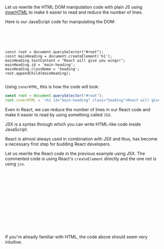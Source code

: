 
Let us rewrite the HTML
DOM manipulation code with plain JS
using [innerHTML](https://academy.bigbinary.com/learn-htmldom/manipulating-dom-elements-part-1/updating-html-inside-an-element) to make it
easier to read
and
reduce the number of lines.

Here is our JavaScript code for manipulating
the DOM:

<codeblock language="javascript" type="lesson">
<code>
<panel language="html">
<div id="root"></div>
</panel>
<panel language="javascript">
const root = document.querySelector("#root");
const mainHeading = document.createElement('h1');
mainHeading.textContent = "React will give you wings!";
mainHeading.id = 'main-heading';
mainHeading.className = 'heading';
root.appendChild(mainHeading);
</panel>
</code>
</codeblock>

Using `innerHTML`, this is how the code
will look:

```js
const root = document.querySelector("#root");
root.innerHTML = `<h1 id="main-heading" class="heading">React will give you wings!</h1>`
```

Even in React, we can reduce the
number of lines in our React code
and
make it easier to read by using
something called `JSX`.

JSX is a syntax through which you
can write HTML-like code inside
JavaScript.

React is almost always used
in combination with JSX and thus,
has become a necessary first
step for budding React developers.

Let us rewrite the React code
in the previous example using JSX.
The commented code is using
React's `createElement` directly
and
the one not is using `jsx`.

<codeblock language="javascript" type="lesson">
<code>
<panel language="html">
<div id="root">
</div>
<!-- React -->
<script crossorigin src="https://unpkg.com/react@18/umd/react.development.js"></script>
<!-- React DOM -->
<script crossorigin src="https://unpkg.com/react-dom@18/umd/react-dom.development.js"></script>
<!-- Babel -->
<script src="https://unpkg.com/@babel/standalone@7.8.3/babel.js"></script>
<script type="text/babel">
  const root = document.querySelector("#root");

  // using React createElement
  /*
  const mainHeading = React.createElement('h1', {
    id: "main-heading",
    className: "heading",
    children: "React will give you wings!"
  });
  */

  // using jsx
  const mainHeading = <h1 id="main-heading" className="heading">React will give you wings!</h1>

  const ReactRoot = ReactDOM.createRoot(root);
  ReactRoot.render(mainHeading);
</script>

</panel>

</code>
</codeblock>

If you're already familiar
with HTML, the code above
should seem very intuitive.